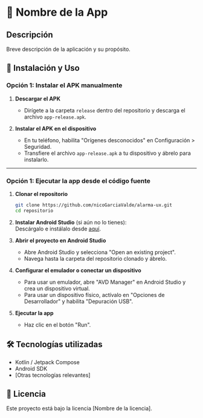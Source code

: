 # 📱 Nombre de la App

## Descripción
Breve descripción de la aplicación y su propósito.

## 🚀 Instalación y Uso

### Opción 1: Instalar el APK manualmente

1. **Descargar el APK**
    - Dirígete a la carpeta `release` dentro del repositorio y descarga el archivo `app-release.apk`.

2. **Instalar el APK en el dispositivo**
    - En tu teléfono, habilita "Orígenes desconocidos" en Configuración > Seguridad.
    - Transfiere el archivo `app-release.apk` a tu dispositivo y ábrelo para instalarlo.

---

### Opción 1: Ejecutar la app desde el código fuente

1. **Clonar el repositorio**
   ```bash
   git clone https://github.com/nicoGarciaValde/alarma-ux.git
   cd repositorio
   ```

2. **Instalar Android Studio** (si aún no lo tienes):  
   Descárgalo e instálalo desde [aquí](https://developer.android.com/studio).

3. **Abrir el proyecto en Android Studio**
    - Abre Android Studio y selecciona "Open an existing project".
    - Navega hasta la carpeta del repositorio clonado y ábrelo.

4. **Configurar el emulador o conectar un dispositivo**
    - Para usar un emulador, abre "AVD Manager" en Android Studio y crea un dispositivo virtual.
    - Para usar un dispositivo físico, actívalo en "Opciones de Desarrollador" y habilita "Depuración USB".

5. **Ejecutar la app**
    - Haz clic en el botón "Run".

## 🛠️ Tecnologías utilizadas
- Kotlin / Jetpack Compose
- Android SDK
- [Otras tecnologías relevantes]

## 📝 Licencia
Este proyecto está bajo la licencia [Nombre de la licencia].

